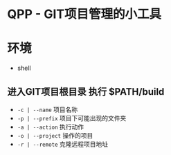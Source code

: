 # QPP - GIT项目管理的小工具

# 环境
- shell

## 进入GIT项目根目录 执行 $PATH/build
- `-c | --name` 项目名称
- `-p | --prefix` 项目下可能出现的文件夹
- `-a | --action` 执行动作
- `-o | --project` 操作的项目
- `-r | --remote` 克隆远程项目地址
